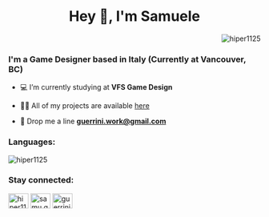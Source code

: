 <h1 align="center">Hey 👋, I'm Samuele</h1>
<p align="right"> <img src="https://komarev.com/ghpvc/?username=hiper1125&label=Profile%20views&color=0e75b6&style=flat" alt="hiper1125" /> </p>

<h3 align="left">I'm a Game Designer based in Italy (Currently at Vancouver, BC)</h3>

- 💻 I’m currently studying at **VFS Game Design**

- 👨‍💻 All of my projects are available [here](https://hiper1125.github.io/portfolio/#projects)

- 📧 Drop me a line **guerrini.work@gmail.com**


<h3 align="left">Languages:</h3>
<p><img align="center" src="https://github-readme-stats.vercel.app/api/top-langs?username=hiper1125&show_icons=true&locale=en&layout=compact" alt="hiper1125" /></p>

<h3 align="left">Stay connected:</h3>
<p align="left">
<a href="https://twitter.com/hiper1125" target="blank"><img align="center" src="https://raw.githubusercontent.com/rahuldkjain/github-profile-readme-generator/master/src/images/icons/Social/twitter.svg" alt="hiper1125" height="30" width="40" /></a>
<a href="https://fb.com/samu.guerrini" target="blank"><img align="center" src="https://raw.githubusercontent.com/rahuldkjain/github-profile-readme-generator/master/src/images/icons/Social/facebook.svg" alt="samu.guerrini" height="30" width="40" /></a>
<a href="https://instagram.com/guerrini.samuele" target="blank"><img align="center" src="https://raw.githubusercontent.com/rahuldkjain/github-profile-readme-generator/master/src/images/icons/Social/instagram.svg" alt="guerrini.samuele" height="30" width="40" /></a>
</p>

